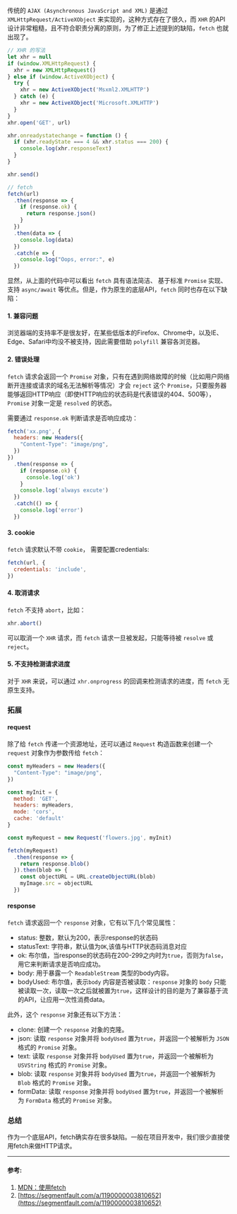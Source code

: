 传统的 `AJAX (Asynchronous JavaScript and XML)` 是通过`XMLHttpRequest/ActiveXObject` 来实现的，这种方式存在了很久，而 `XHR` 的API设计非常粗糙，且不符合职责分离的原则，为了修正上述提到的缺陷，`fetch` 也就出现了。

```js
// XHR 的写法
let xhr = null
if (window.XMLHttpRequest) {
  xhr = new XMLHttpRequest()
} else if (window.ActiveXObject) {
  try {
    xhr = new ActiveXObject('Msxml2.XMLHTTP')
  } catch (e) {
    xhr = new ActiveXObject('Microsoft.XMLHTTP')
  }
}
xhr.open('GET', url)

xhr.onreadystatechange = function () {
  if (xhr.readyState === 4 && xhr.status === 200) {
    console.log(xhr.responseText)
  }
}

xhr.send()

// fetch
fetch(url)
  .then(response => {
    if (response.ok) {
      return response.json()
    }
  })
  .then(data => {
    console.log(data)
  })
  .catch(e => {
    console.log("Oops, error:", e)
  })
```

显然，从上面的代码中可以看出 `fetch` 具有语法简洁、
基于标准 `Promise` 实现、支持 `async/await` 等优点。但是，作为原生的底层API，`fetch` 同时也存在以下缺陷：

#### 1. 兼容问题
浏览器端的支持率不是很友好，在某些低版本的Firefox、Chrome中，以及IE、Edge、Safari中均没不被支持，因此需要借助 `polyfill` 兼容各浏览器。

#### 2. 错误处理
`fetch` 请求会返回一个 `Promise` 对象，只有在遇到网络故障的时候（比如用户网络断开连接或请求的域名无法解析等情况）才会 `reject` 这个 `Promise`，只要服务器能够返回HTTP响应（即使HTTP响应的状态码是代表错误的404、500等），`Promise` 对象一定是 `resolved` 的状态。

需要通过 `response.ok` 判断请求是否响应成功：

```js
fetch('xx.png', {
  headers: new Headers({
    "Content-Type": "image/png",
  })
})
  .then(response => {
    if (response.ok) {
      console.log('ok')
    }
    console.log('always excute')
  })
  .catch(() => {
    console.log('error')
  })
```

#### 3. cookie
`fetch` 请求默认不带 `cookie`， 需要配置credentials:
```js
fetch(url, {
  credentials: 'include',
})
```

#### 4. 取消请求
`fetch` 不支持 `abort`，比如：
```js
xhr.abort()
```
可以取消一个 `XHR` 请求，而 `fetch` 请求一旦被发起，只能等待被 `resolve` 或 `reject`。

#### 5. 不支持检测请求进度
对于 `XHR` 来说，可以通过 `xhr.onprogress` 的回调来检测请求的进度，而 `fetch` 无原生支持。

### 拓展
#### request
除了给 `fetch` 传递一个资源地址，还可以通过 `Request` 构造函数来创建一个 `request` 对象作为参数传给 `fetch`：

```js
const myHeaders = new Headers({
  "Content-Type": "image/png",
})

const myInit = {
  method: 'GET',
  headers: myHeaders,
  mode: 'cors',
  cache: 'default'
}

const myRequest = new Request('flowers.jpg', myInit)

fetch(myRequest)
  .then(response => {
    return response.blob()
  }).then(blob => {
    const objectURL = URL.createObjectURL(blob)
    myImage.src = objectURL
  })
```

#### response
`fetch` 请求返回一个 `response` 对象，它有以下几个常见属性：
- status: 整数，默认为200，表示response的状态码
- statusText: 字符串，默认值为`OK`,该值与HTTP状态码消息对应
- ok: 布尔值，当response的状态码在200-299之内时为`true`，否则为`false`，用它来判断请求是否响应成功。
- body: 用于暴露一个 `ReadableStream` 类型的body内容。
- bodyUsed: 布尔值，表示`body` 内容是否被读取：`response` 对象的 `body` 只能被读取一次，读取一次之后就被置为`true`，这样设计的目的是为了兼容基于流的API，让应用一次性消费data。

此外，这个 `response` 对象还有以下方法：
- clone: 创建一个 `response` 对象的克隆。
- json: 读取 `response` 对象并将 `bodyUsed` 置为`true`，并返回一个被解析为 `JSON` 格式的 `Promise` 对象。
- text: 读取 `response` 对象并将 `bodyUsed` 置为`true`，并返回一个被解析为 `USVString` 格式的 `Promise` 对象。
- blob: 读取 `response` 对象并将 `bodyUsed` 置为`true`，并返回一个被解析为 `Blob` 格式的 `Promise` 对象。
- formData: 读取 `response` 对象并将 `bodyUsed` 置为`true`，并返回一个被解析为 `FormData` 格式的 `Promise` 对象。

### 总结
作为一个底层API，fetch确实存在很多缺陷。一般在项目开发中，我们很少直接使用fetch来做HTTP请求。

___
#### 参考:
1. [MDN：使用fetch](https://developer.mozilla.org/zh-CN/docs/Web/API/Fetch_API/Using_Fetch)
2. [https://segmentfault.com/a/1190000003810652](https://segmentfault.com/a/1190000003810652)